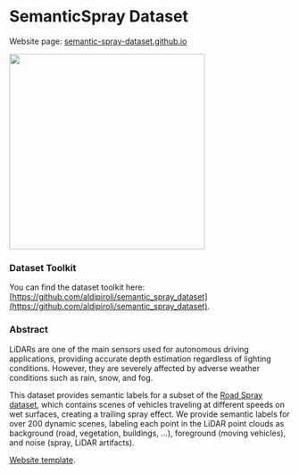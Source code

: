 # SemanticSpray Dataset
Website page: [semantic-spray-dataset.github.io](https://semantic-spray-dataset.github.io/)

<img src="static/videos/compressed/teaser.gif" width="350">

### Dataset Toolkit
You can find the dataset toolkit here: [https://github.com/aldipiroli/semantic_spray_dataset](https://github.com/aldipiroli/semantic_spray_dataset).

### Abstract
LiDARs are one of the main sensors used for autonomous driving applications, providing accurate depth estimation regardless of lighting conditions. However, they are severely affected by adverse weather conditions such as rain, snow, and fog.

This dataset provides semantic labels for a subset of the [Road Spray dataset](https://www.fzd-datasets.de/spray/), which contains scenes of vehicles traveling at different speeds on wet surfaces, creating a trailing spray effect. We provide semantic labels for over 200 dynamic scenes, labeling each point in the LiDAR point clouds as background (road, vegetation, buildings, ...), foreground (moving vehicles), and noise (spray, LiDAR artifacts).


[Website template](https://nerfies.github.io).


